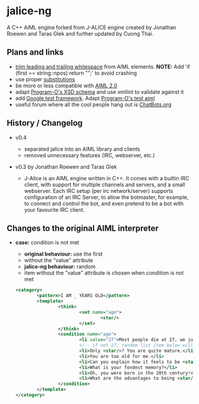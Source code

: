 # jalice-ng
A C++ AIML engine forked from J-ALICE engine created by Jonathan Roewen and Taras Glek and further updated by Cuong Thai.

## Plans and links

* [trim leading and trailing whitespace](http://stackoverflow.com/questions/25829143/c-trim-whitespace-from-a-string) from AIML elements. **NOTE:** Add 'if (first == string::npos) return "";' to avoid crashing
* use proper [substitutions](http://alicebot.wikidot.com/aiml:pt-br:cybernet:cybora:substitutions-xml)
* be more or less compatible with [AIML 2.0](http://callmom.pandorabots.com/static/reference/)
* adapt [Program-O's XSD schema](https://github.com/Program-O/Program-O/blob/master/admin/aiml.xsd) and use xmllint to validate against it
* add [Google test framework](https://github.com/google/googletest). Adapt [Program-O's test aiml](https://github.com/Program-O/Program-O/blob/master/library/reference/bot_test.aiml)
* useful forum where all the cool people hang out is [ChatBots.org](https://www.chatbots.org/ai_zone/)

## History / Changelog

* v0.4
  * separated jalice into an AIML library and clients
  * removed unnecessary features (IRC, webserver, etc.)

* v0.3 by Jonathan Roewen and Taras Glek
  * J-Alice is an AIML engine written in C++. It comes with a builtin IRC client, with support for multiple channels and servers, and a small webserver. Each IRC setup (per irc network/server) supports configuration of an IRC Server, to allow the botmaster, for example, to connect and control the bot, and even pretend to be a bot with your favourite IRC client.

## Changes to the original AIML interpreter

* **case:** condition is not met
    * **original behaviour:** use the first <li> without the "value" attribute
    * **jalice-ng behaviour:** random <li> item without the "value" attribute is chosen when condition is not met

    ```xml
    <category>
            <pattern>I AM _ YEARS OLD</pattern>
            <template>
                    <think>
                            <set name="age">
                                    <star/>
                            </set>
                    </think>
                    <condition name="age">
                            <li value="27">Most people die at 27, we just bury them at 72. Mark Twain said that.</li>
                            <!-- if not 27, random list item below will be selected -->
                            <li>Only <star/>? You are quite mature.</li>
                            <li>You are too old for me.</li>
                            <li>Can you explain how it feels to be <star/> years old?</li>
                            <li>What is your fondest memory?</li>
                            <li>Oh, you were born in the 20th century!</li>
                            <li>What are the advantages to being <star/> years old?</li>
                    </condition>
            </template>
    </category>
    ```
